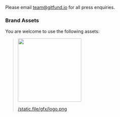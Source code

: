 Please email team@gitfund.io for all press enquiries.

### Brand Assets

You are welcome to use the following assets:

> <a class="imglink" href="/static.file/gfx/logo.png"><img src="/static.file/gfx/logo.png" width="200px" height="200px"></a>
>
> [/static.file/gfx/logo.png](/static.file/gfx/logo.png)
